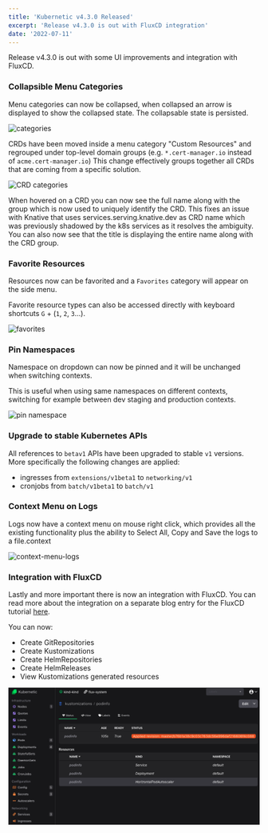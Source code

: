 ```yaml
---
title: 'Kubernetic v4.3.0 Released'
excerpt: 'Release v4.3.0 is out with FluxCD integration'
date: '2022-07-11'
---
```


Release v4.3.0 is out with some UI improvements and integration with FluxCD.

### Collapsible Menu Categories

Menu categories can now be collapsed, when collapsed an arrow is displayed to show the collapsed state. The collapsable state is persisted.

![categories](/blog/release-4-3-0/categories.gif)

CRDs have been moved inside a menu category "Custom Resources" and regrouped under top-level domain groups (e.g. `*.cert-manager.io` instead of `acme.cert-manager.io`) This change effectively groups together all CRDs that are coming from a specific solution.

![CRD categories](/blog/release-4-3-0/crd-categories.png)

When hovered on a CRD you can now see the full name along with the group which is now used to uniquely identify the CRD. This fixes an issue with Knative that uses services.serving.knative.dev as CRD name which was previously shadowed by the k8s services as it resolves the ambiguity. You can also now see that the title is displaying the entire name along with the CRD group.

### Favorite Resources

Resources now can be favorited and a `Favorites` category will appear on the side menu.

Favorite resource types can also be accessed directly with keyboard shortcuts `G` + (`1`, `2`, `3`...).

![favorites](/blog/release-4-3-0/favorites.gif)

### Pin Namespaces

Namespace on dropdown can now be pinned and it will be unchanged when switching contexts.

This is useful when using same namespaces on different contexts, switching for example between dev staging and production contexts.

![pin namespace](/blog/release-4-3-0/pin-namespace.gif)

### Upgrade to stable Kubernetes APIs

All references to `betav1` APIs have been upgraded to stable `v1` versions. More specifically the following changes are applied:

* ingresses from `extensions/v1beta1` to `networking/v1`
* cronjobs from `batch/v1beta1` to `batch/v1`

### Context Menu on Logs

Logs now have a context menu on mouse right click, which provides all the existing functionality plus the ability to Select All, Copy and Save the logs to a file.context

![context-menu-logs](/blog/release-4-3-0/context-menu-logs.gif)

### Integration with FluxCD

Lastly and more important there is now an integration with FluxCD. You can read more about the integration on a separate blog entry for the FluxCD tutorial [here](/flux-tutorial).

You can now:

* Create GitRepositories
* Create Kustomizations
* Create HelmRepositories
* Create HelmReleases
* View Kustomizations generated resources

![podinfo-kustomization-view](../../../public/blog/release-4-3-0/podinfo-kustomization-view.png)

